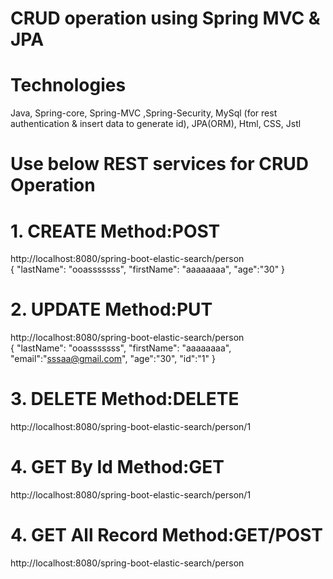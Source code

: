 # CRUD operation using Spring MVC & JPA 

# Technologies
Java, 
Spring-core, Spring-MVC ,Spring-Security, 
MySql (for rest authentication & insert data to generate id),
JPA(ORM),
Html, CSS, Jstl

# Use below REST services for CRUD Operation
# 1. CREATE Method:POST 
http://localhost:8080/spring-boot-elastic-search/person </br>
{
	"lastName": "ooasssssss",
	"firstName": "aaaaaaaa",
	"age":"30"
} 
# 2. UPDATE Method:PUT 
http://localhost:8080/spring-boot-elastic-search/person </br>
{
	"lastName": "ooasssssss", 
	"firstName": "aaaaaaaa",
	"email":"sssaa@gmail.com",
	"age":"30",
	"id":"1"
} 
# 3. DELETE Method:DELETE 
http://localhost:8080/spring-boot-elastic-search/person/1
# 4. GET By Id Method:GET
http://localhost:8080/spring-boot-elastic-search/person/1
# 4. GET All Record Method:GET/POST 
http://localhost:8080/spring-boot-elastic-search/person
